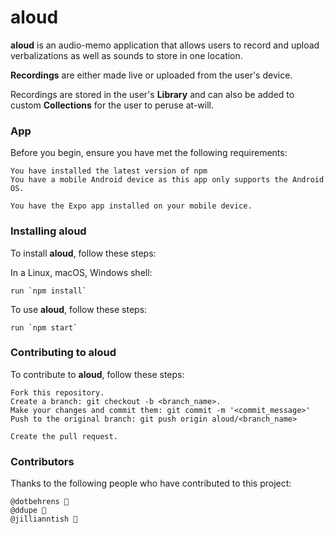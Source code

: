 # aloud


__aloud__ is an audio-memo application that allows users to record and upload verbalizations
as well as sounds to store in one location.

__Recordings__ are either made live or uploaded from the user's device.

Recordings are stored in the user's __Library__ and can also be added to custom __Collections__
for the user to peruse at-will.

### App
Before you begin, ensure you have met the following requirements:

    You have installed the latest version of npm 
    You have a mobile Android device as this app only supports the Android OS.

    You have the Expo app installed on your mobile device.

### Installing aloud

To install __aloud__, follow these steps:

In a Linux, macOS, Windows shell:

    run `npm install`


To use __aloud__, follow these steps:

    run `npm start`

### Contributing to __aloud__

To contribute to __aloud__, follow these steps:

    Fork this repository.
    Create a branch: git checkout -b <branch_name>.
    Make your changes and commit them: git commit -m '<commit_message>'
    Push to the original branch: git push origin aloud/<branch_name>

    Create the pull request.


### Contributors

Thanks to the following people who have contributed to this project:

    @dotbehrens 📖
    @ddupe 🐛
    @jillianntish 🐛
